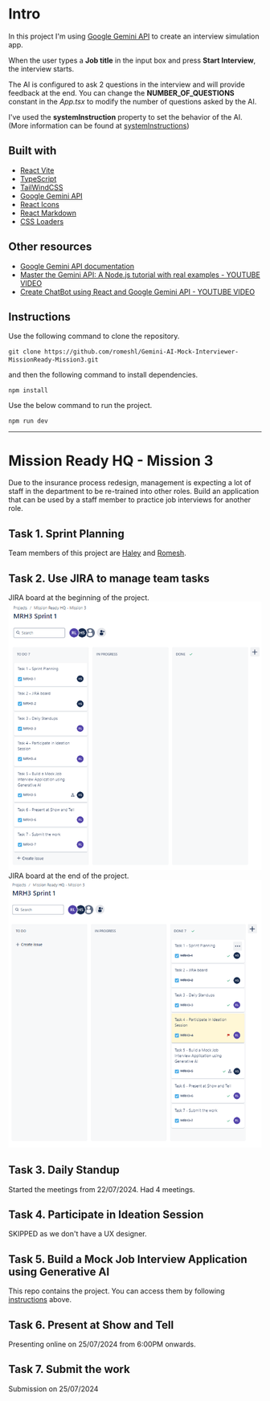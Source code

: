 # Intro

In this project I'm using [Google Gemini API](https://aistudio.google.com/) to create an interview simulation app. 

When the user types a **Job title** in the input box and press **Start Interview**, the interview starts. 

The AI is configured to ask 2 questions in the interview and will provide feedback at the end. You can change the **NUMBER_OF_QUESTIONS** constant in the *App.tsx* to modify the number of questions asked by the AI.

I've used the **systemInstruction** property to set the behavior of the AI. (More information can be found at [systemInstructions](https://ai.google.dev/gemini-api/docs/system-instructions?lang=node))

## Built with
* [React Vite](https://vitejs.dev/guide/)
* [TypeScript](https://www.typescriptlang.org/)
* [TailWindCSS](https://tailwindcss.com/)
* [Google Gemini API](https://aistudio.google.com/)
* [React Icons](https://react-icons.github.io/react-icons/)
* [React Markdown](https://remarkjs.github.io/react-markdown/)
* [CSS Loaders](https://css-loaders.com/)

## Other resources
* [Google Gemini API documentation](https://ai.google.dev/gemini-api/docs)
* [Master the Gemini API: A Node.js tutorial with real examples - YOUTUBE VIDEO](https://www.youtube.com/watch?v=Z8F6FvMrN4o)
* [Create ChatBot using React and Google Gemini API - YOUTUBE VIDEO](https://www.youtube.com/watch?v=KegN83jKh6c)

## Instructions

Use the following command to clone the repository. 
``` 
git clone https://github.com/romeshl/Gemini-AI-Mock-Interviewer-MissionReady-Mission3.git 
```
and then the following command to install dependencies.
```
npm install
```
Use the below command to run the project.
```
npm run dev
```
  

---

# Mission Ready HQ - Mission 3

Due to the insurance process redesign, management is expecting a lot of staff in the department to be re-trained into other roles.  Build an application that can be used by a staff member to practice job interviews for another role.

## Task 1. Sprint Planning
Team members of this project are [Haley](https://github.com/justhaylz) and [Romesh](https://github.com/romeshl).

## Task 2. Use JIRA to manage team tasks
JIRA board at the beginning of the project.
<br>
![screenshot](./Mission%20Ready%20HQ%20-%20Mission%203%20-%20JIRA-Start.png)
<br>
JIRA board at the end of the project.
<br>
![screenshot](./Mission%20Ready%20HQ%20-%20Mission%203%20-%20JIRA-End.png)
<br>
## Task 3. Daily Standup
Started the meetings from 22/07/2024. Had 4 meetings.

## Task 4. Participate in Ideation Session
SKIPPED as we don't have a UX designer.

## Task 5. Build a Mock Job Interview Application using Generative AI
This repo contains the project. You can access them by following [instructions](#instructions) above.

## Task 6. Present at Show and Tell
Presenting online on 25/07/2024 from 6:00PM onwards.

## Task 7. Submit the work
Submission on 25/07/2024
